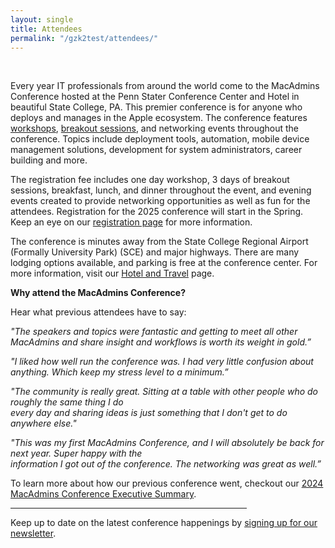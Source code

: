 ```yaml
---
layout: single
title: Attendees
permalink: "/gzk2test/attendees/"
---
```

<p><!DOCTYPE html PUBLIC "-//W3C//DTD HTML 4.0 Transitional//EN" "http://www.w3.org/TR/REC-html40/loose.dtd"><br />
<html><body></p>
<p>Every year IT professionals from around the world come to the MacAdmins Conference hosted at the Penn Stater Conference Center and Hotel in beautiful State College, PA. This premier conference is for anyone who deploys and manages in the Apple ecosystem. The conference features <a href="workshops">workshops</a><a>, </a><a href="sessions-2">breakout sessions</a>, and networking events throughout the conference. Topics include deployment tools, automation, mobile device management solutions, development for system administrators, career building and more.</p>
<p>The registration fee includes one day workshop, 3 days of breakout sessions, breakfast, lunch, and dinner throughout the event, and evening events created to provide networking opportunities as well as fun for the attendees. Registration for the 2025 conference will start in the Spring. Keep an eye on our <a href="conference/registration/">registration page</a> for more information.</p>
<p>The conference is minutes away from the State College Regional Airport (Formally University Park) (SCE) and major highways. There are many lodging options available, and parking is free at the conference center. For more information, visit our <a href="conference/accommodations/">Hotel and Travel</a> page.</p>
<p><strong>Why attend the MacAdmins Conference?</strong></p>
<p>Hear what previous attendees have to say:</p>
<p><em>"The speakers and topics were fantastic and getting to meet all other MacAdmins and share insight and workflows is worth its weight in gold.”</em></p>
<p><em>"I liked how well run the conference was. I had very little confusion about anything. Which keep my stress level to a minimum.”</em></p>
<p><em>"The community is really great. Sitting at a table with other people who do roughly the same thing I do<br />
every day and sharing ideas is just something that I don't get to do anywhere else."</em></p>
<p><em>"This was my first MacAdmins Conference, and I will absolutely be back for next year. Super happy with the<br />
information I got out of the conference. The networking was great as well.”</em></p>
<p>To learn more about how our previous conference went, checkout our <a href="{{site.baseurl}}/files/2025/01/2024-MacAdmins-Conference-Executive-Summary-Public.pdf">2024 MacAdmins Conference Executive Summary</a>.</p>
<hr width="75%">
<p>Keep up to date on the latest conference happenings by <a href="https://lp.constantcontactpages.com/sl/bvJCXCn/MacAdminsNewsletter">signing up for our newsletter</a>.</body></html></p>
